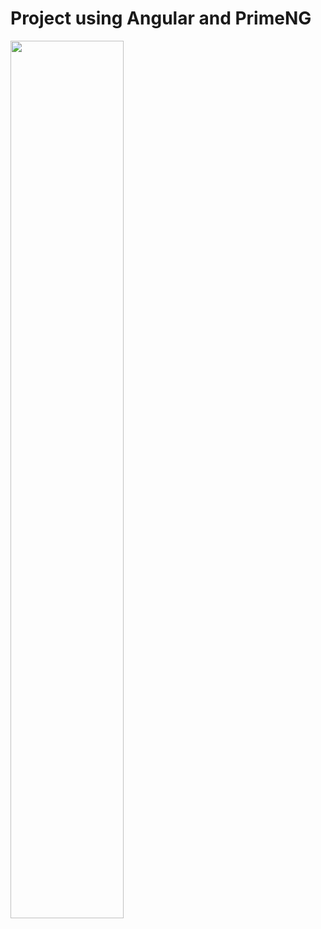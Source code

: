 # Project using Angular and PrimeNG

<img src='../projekt-praktyki/reesco_square_green_fill_no_bg.png' width=60%>

